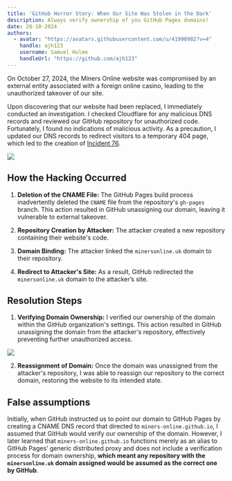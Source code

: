 ```yaml
---
title: 'GitHub Horror Story: When Our Site Was Stolen in the Dark'
description: Always verify ownership of you GitHub Pages domains!
date: 28-10-2024
authors:
  - avatar: "https://avatars.githubusercontent.com/u/41990982?v=4"
    handle: ajh123
    username: Samuel Hulme
    handleUrl: "https://github.com/ajh123"
---
```


On October 27, 2024, the Miners Online website was compromised by an external entity associated with a foreign online casino, leading to the unauthorized takeover of our site.

Upon discovering that our website had been replaced, I immediately conducted an investigation. I checked Cloudflare for any malicious DNS records and reviewed our GitHub repository for unauthorized code. Fortunately, I found no indications of malicious activity. As a precaution, I updated our DNS records to redirect visitors to a temporary 404 page, which led to the creation of [Incident 76](https://status.minersonline.uk/incident/76).

![](/attachments/Screenshot%202024-10-28%20192751.png)  

## How the Hacking Occurred

1. **Deletion of the CNAME File:** The GitHub Pages build process inadvertently deleted the `CNAME` file from the repository's `gh-pages` branch. This action resulted in GitHub unassigning our domain, leaving it vulnerable to external takeover.
   
2. **Repository Creation by Attacker:** The attacker created a new repository containing their website's code.

3. **Domain Binding:** The attacker linked the `minersonline.uk` domain to their repository.

4. **Redirect to Attacker's Site:** As a result, GitHub redirected the `minersonline.uk` domain to the attacker’s site.

## Resolution Steps

1. **Verifying Domain Ownership:** I verified our ownership of the domain within the GitHub organization's settings. This action resulted in GitHub unassigning the domain from the attacker's repository, effectively preventing further unauthorized access.

![](/attachments/Screenshot%202024-10-28%20192523.png)  

2. **Reassignment of Domain:** Once the domain was unassigned from the attacker's repository, I was able to reassign our repository to the correct domain, restoring the website to its intended state.

## False assumptions

Initially, when GitHub instructed us to point our domain to GitHub Pages by creating a CNAME DNS record that directed to `miners-online.github.io`, I assumed that GitHub would verify our ownership of the domain. However, I later learned that `miners-online.github.io` functions merely as an alias to GitHub Pages’ generic distributed proxy and does not include a verification process for domain ownership, **which meant any repository with the `minersonline.uk` domain assigned would be assumed as the correct one by GitHub**.
